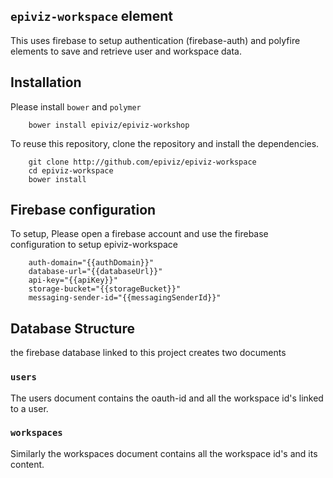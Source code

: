 ## `epiviz-workspace` element

This uses firebase to setup authentication (firebase-auth) and polyfire elements to save and retrieve user and workspace data.

## Installation

Please install `bower` and `polymer`

```
    bower install epiviz/epiviz-workshop

```

To reuse this repository, clone the repository and install the dependencies.

```
    git clone http://github.com/epiviz/epiviz-workspace
    cd epiviz-workspace
    bower install
```

## Firebase configuration
To setup, Please open a firebase account and use the firebase configuration to setup epiviz-workspace

```
    auth-domain="{{authDomain}}"
    database-url="{{databaseUrl}}"
    api-key="{{apiKey}}"
    storage-bucket="{{storageBucket}}"
    messaging-sender-id="{{messagingSenderId}}"
```

## Database Structure

the firebase database linked to this project creates two documents

### `users`

The users document contains the oauth-id and all the workspace id's linked to a user.

### `workspaces`

Similarly the workspaces document contains all the workspace id's and its content.